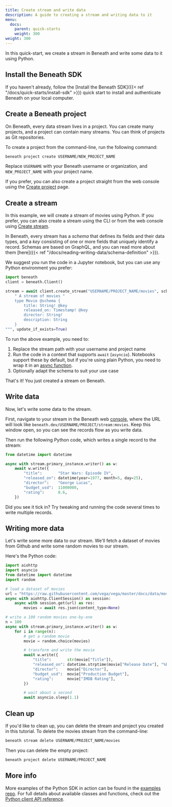 ```yaml
---
title: Create stream and write data
description: A guide to creating a stream and writing data to it
menu:
  docs:
    parent: quick-starts
    weight: 300
weight: 300
---
```


In this quick-start, we create a stream in Beneath and write some data to it using Python.

## Install the Beneath SDK

If you haven't already, follow the [Install the Beneath SDK]({{< ref "/docs/quick-starts/install-sdk" >}}) quick start to install and authenticate Beneath on your local computer.

## Create a Beneath project

On Beneath, every data stream lives in a project. You can create many projects, and a project can contain many streams. You can think of projects as Git repositories.

To create a project from the command-line, run the following command:

```bash
beneath project create USERNAME/NEW_PROJECT_NAME
```

Replace `USERNAME` with your Beneath username or organization, and `NEW_PROJECT_NAME` with your project name.

If you prefer, you can also create a project straight from the web console using the [Create project](https://beneath.dev/-/create/project) page.

## Create a stream

In this example, we will create a stream of movies using Python. If you prefer, you can also create a stream using the CLI or from the web console using [Create stream](https://beneath.dev/-/create/stream).

In Beneath, every stream has a _schema_ that defines its fields and their data types, and a _key_ consisting of one or more fields that uniquely identify a record. Schemas are based on GraphQL, and you can read more about them [here]({{< ref "/docs/reading-writing-data/schema-definition" >}}).

We suggest you run the code in a Jupyter notebook, but you can use any Python environment you prefer:

```python
import beneath
client = beneath.Client()

stream = await client.create_stream("USERNAME/PROJECT_NAME/movies", schema="""
    " A stream of movies "
    type Movie @schema {
        title: String! @key
        released_on: Timestamp! @key
        director: String!
        description: String
    }
""", update_if_exists=True)
```

To run the above example, you need to:

1. Replace the stream path with your username and project name
2. Run the code in a context that supports `await` (`asyncio`). Notebooks support these by default, but if you're using plain Python, you need to wrap it in an [async function](https://docs.python.org/3/library/asyncio-task.html#coroutines).
3. Optionally adapt the schema to suit your use case

That's it! You just created a stream on Beneath.

## Write data

Now, let's write some data to the stream.

First, navigate to your stream in the Beneath web [console](https://beneath.dev), where the URL will look like `beneath.dev/USERNAME/PROJECT/stream:movies`. Keep this window open, so you can see the records flow as you write data.

Then run the following Python code, which writes a single record to the stream:

```python
from datetime import datetime

async with stream.primary_instance.writer() as w:
    await w.write({
        "title":       "Star Wars: Episode IV",
        "released_on": datetime(year=1977, month=5, day=25),
        "director":    "George Lucas",
        "budget_usd":  11000000,
        "rating":      8.6,
    })
```

Did you see it tick in? Try tweaking and running the code several times to write multiple records.

## Writing more data

Let's write some more data to our stream. We'll fetch a dataset of movies from Github and write some random movies to our stream.

Here's the Python code:

```python
import aiohttp
import asyncio
from datetime import datetime
import random

# load a dataset of movies
url = "https://raw.githubusercontent.com/vega/vega/master/docs/data/movies.json"
async with aiohttp.ClientSession() as session:
    async with session.get(url) as res:
        movies = await res.json(content_type=None)

# write a 100 random movies one-by-one
n = 100
async with stream.primary_instance.writer() as w:
    for i in range(n):
        # get a random movie
        movie = random.choice(movies)

        # transform and write the movie
        await w.write({
            "title":       str(movie["Title"]),
            "released_on": datetime.strptime(movie["Release Date"], "%b %d %Y"),
            "director":    movie["Director"],
            "budget_usd":  movie["Production Budget"],
            "rating":      movie["IMDB Rating"],
        })

        # wait about a second
        await asyncio.sleep(1.1)
```

## Clean up

If you'd like to clean up, you can delete the stream and project you created in this tutorial. To delete the movies stream from the command-line:

```bash
beneath stream delete USERNAME/PROJECT_NAME/movies
```

Then you can delete the empty project:

```bash
beneath project delete USERNAME/PROJECT_NAME
```

## More info

More examples of the Python SDK in action can be found in the [examples repo](https://gitlab.com/beneath-hq/beneath/-/tree/master/examples). For full details about available classes and functions, check out the [Python client API reference](https://python.docs.beneath.dev/).
